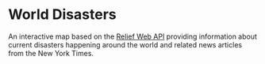 # World Disasters

An interactive map based on the [Relief Web API](https://reliefweb.int/help/api) providing information about current disasters happening around the world and related news articles from the New York Times.
